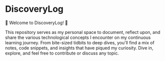 # DiscoveryLog
🚀 Welcome to DiscoveryLog! 🚀

This repository serves as my personal space to document, reflect upon, and share the various technological concepts I encounter on my continuous learning journey. From bite-sized tidbits to deep dives, you'll find a mix of notes, code snippets, and insights that have piqued my curiosity. Dive in, explore, and feel free to contribute or discuss any topic. 
